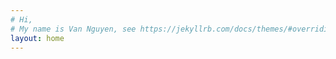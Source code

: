 ```yaml
---
# Hi,
# My name is Van Nguyen, see https://jekyllrb.com/docs/themes/#overriding-theme-defaults
layout: home
---
```

